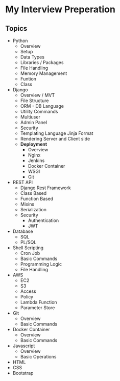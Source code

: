# My Interview Preperation

## Topics

- Python
  - Overview
  - Setup
  - Data Types
  - Libraries / Packages
  - File Handling
  - Memory Management
  - Funtion
  - Class
- Django
  - Overview / MVT
  - File Structure
  - ORM - DB Language
  - Utility Commands
  - Multiuser
  - Admin Panel
  - Security
  - Templating Language Jinja Format
  - Rendering Server and Client side
  - **Deployment**
    - Overview
    - Nginx
    - Jenkins
    - Docker Container
    - WSGI
    - Git
- REST API
  - Django Rest Framework
  - Class Based
  - Function Based
  - Mixins
  - Serialization
  - Security
    - Authentication
    - JWT
- Database
  - SQL
  - PL/SQL
- Shell Scripting
  - Cron Job
  - Basic Commands
  - Programming Logic
  - File Handling
- AWS
  - EC2
  - S3
  - Access
  - Policy
  - Lambda Function
  - Parameter Store
- Git
  - Overview
  - Basic Commands
- Docker Container
  - Overview
  - Basic Commands
- Javascript
  - Overview
  - Basic Operations
- HTML
- CSS
- Bootstrap
